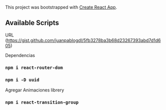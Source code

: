 This project was bootstrapped with [Create React App](https://github.com/facebook/create-react-app).

## Available Scripts
URL (https://gist.github.com/juanpablogdl/5fb3278ba3b68d23267393abd7d1d605)

Dependencias

### `npm i react-router-dom`
### `npm i -D uuid`

Agregar Animaciones librery
### `npm i react-transition-group`
